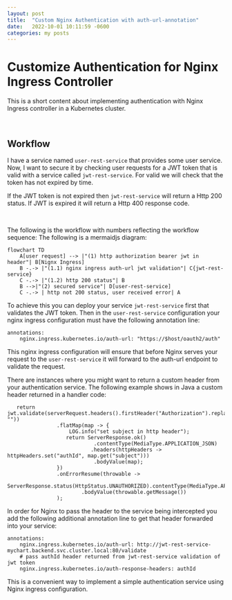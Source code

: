```yaml
---
layout: post
title:  "Custom Nginx Authentication with auth-url-annotation"
date:   2022-10-01 10:11:59 -0600
categories: my posts
---
```

# Customize Authentication for Nginx Ingress Controller
This is a short content about implementing authentication with Nginx Ingress controller in a Kubernetes cluster.

<br/>

## Workflow
I have a service named `user-rest-service` that provides some user service.  Now, I want to secure it by checking user requests for a JWT token that is valid with a service called `jwt-rest-service`.  For valid we will check that the token has not expired by time.


If the JWT token is not expired then `jwt-rest-service` will return a Http 200 status.  If JWT is expired it will return a Http 400 response code.

<br/>

The following is the workflow with numbers reflecting the workflow sequence:
The following is a mermaidjs diagram:


```mermaid!
flowchart TD    
    A[user request] --> |"(1) http authorization bearer jwt in header"| B[Nignx Ingress]
    B -.-> |"(1.1) nginx ingress auth-url jwt validation"| C{jwt-rest-service}
    C -.-> |"(1.2) http 200 status"| B
    B -->|"(2) secured service"| D[user-rest-service] 
    C -.-> | http not 200 status, user received error| A
``` 

To achieve this you can deploy your service `jwt-rest-service` first that validates the JWT token.  Then in the `user-rest-service` configuration your nginx ingress configuration must have the following annotation line:

```
annotations:
    nginx.ingress.kubernetes.io/auth-url: "https://$host/oauth2/auth"
```

This nginx ingress configuration will ensure that before Nginx serves your request to the `user-rest-service` it will forward to the auth-url endpoint to validate the request.

There are instances where you might want to return a custom header from your authentication service.  The following example shows in Java a custom header returned in a handler code:
```
   return jwt.validate(serverRequest.headers().firstHeader("Authorization").replace(bearer, ""))
                .flatMap(map -> {
                    LOG.info("set subject in http header");
                   return ServerResponse.ok()
                            .contentType(MediaType.APPLICATION_JSON)
                           .headers(httpHeaders -> httpHeaders.set("authId", map.get("subject")))
                            .bodyValue(map);
                })
                .onErrorResume(throwable ->
                    ServerResponse.status(HttpStatus.UNAUTHORIZED).contentType(MediaType.APPLICATION_JSON)
                        .bodyValue(throwable.getMessage())
                );
```

In order for Nginx to pass the header to the service being intercepted you add the following additional annotation line to get that header forwarded into your service:

```
annotations:
    nginx.ingress.kubernetes.io/auth-url: http://jwt-rest-service-mychart.backend.svc.cluster.local:80/validate
    # pass authId header returned from jwt-rest-service validation of jwt token
    nginx.ingress.kubernetes.io/auth-response-headers: authId
```

This is a convenient way to implement a simple authentication service using Nginx ingress configuration.  